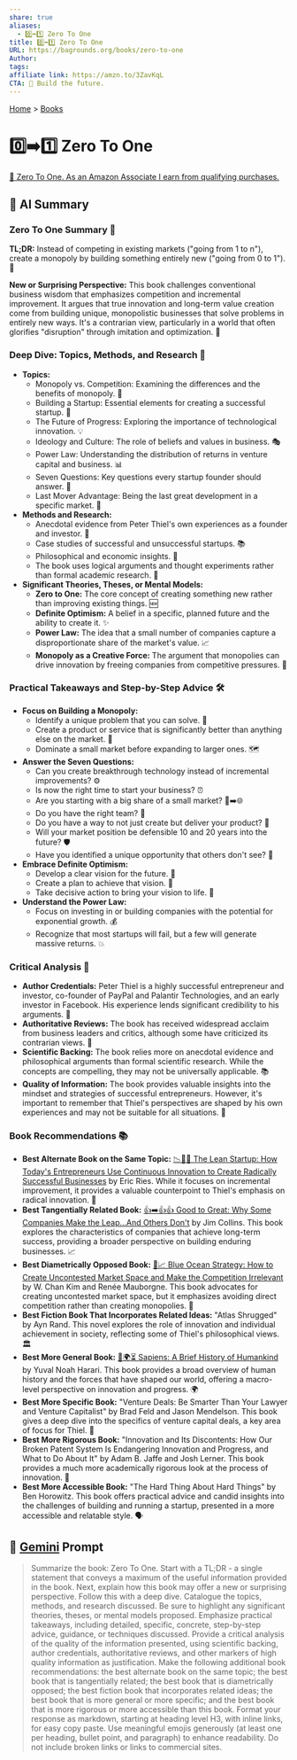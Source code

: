 ```yaml
---
share: true
aliases:
  - 0️⃣➡️1️⃣ Zero To One
title: 0️⃣➡️1️⃣ Zero To One
URL: https://bagrounds.org/books/zero-to-one
Author:
tags:
affiliate link: https://amzn.to/3ZavKqL
CTA: 🚀 Build the future.
---
```

[Home](../index.md) > [Books](./index.md)  
# 0️⃣➡️1️⃣ Zero To One  
[🛒 Zero To One. As an Amazon Associate I earn from qualifying purchases.](https://amzn.to/3ZavKqL)  
  
## 🤖 AI Summary  
### Zero To One Summary 🚀  
**TL;DR:** Instead of competing in existing markets ("going from 1 to n"), create a monopoly by building something entirely new ("going from 0 to 1"). 🥇  
  
**New or Surprising Perspective:** This book challenges conventional business wisdom that emphasizes competition and incremental improvement. It argues that true innovation and long-term value creation come from building unique, monopolistic businesses that solve problems in entirely new ways. It's a contrarian view, particularly in a world that often glorifies "disruption" through imitation and optimization. 🤯  
  
### Deep Dive: Topics, Methods, and Research 🔬  
* **Topics:**  
    * Monopoly vs. Competition: Examining the differences and the benefits of monopoly. 👑  
    * Building a Startup: Essential elements for creating a successful startup. 🏢  
    * The Future of Progress: Exploring the importance of technological innovation. 💡  
    * Ideology and Culture: The role of beliefs and values in business. 🎭  
    * Power Law: Understanding the distribution of returns in venture capital and business. 📊  
    * Seven Questions: Key questions every startup founder should answer. 🤔  
    * Last Mover Advantage: Being the last great development in a specific market. 🏁  
* **Methods and Research:**  
    * Anecdotal evidence from Peter Thiel's own experiences as a founder and investor. 💼  
    * Case studies of successful and unsuccessful startups. 📚  
    * Philosophical and economic insights. 🧠  
    * The book uses logical arguments and thought experiments rather than formal academic research. 💭  
* **Significant Theories, Theses, or Mental Models:**  
    * **Zero to One:** The core concept of creating something new rather than improving existing things. 🆕  
    * **Definite Optimism:** A belief in a specific, planned future and the ability to create it. ✨  
    * **Power Law:** The idea that a small number of companies capture a disproportionate share of the market's value. 📈  
    * **Monopoly as a Creative Force:** The argument that monopolies can drive innovation by freeing companies from competitive pressures. 🎨  
  
### Practical Takeaways and Step-by-Step Advice 🛠️  
* **Focus on Building a Monopoly:**  
    * Identify a unique problem that you can solve. 🎯  
    * Create a product or service that is significantly better than anything else on the market. 🌟  
    * Dominate a small market before expanding to larger ones. 🗺️  
* **Answer the Seven Questions:**  
    * Can you create breakthrough technology instead of incremental improvements? ⚙️  
    * Is now the right time to start your business? ⏰  
    * Are you starting with a big share of a small market? 🤏➡️🌐  
    * Do you have the right team? 🤝  
    * Do you have a way to not just create but deliver your product? 🚚  
    * Will your market position be defensible 10 and 20 years into the future? 🛡️  
    * Have you identified a unique opportunity that others don't see? 👀  
* **Embrace Definite Optimism:**  
    * Develop a clear vision for the future. 🔮  
    * Create a plan to achieve that vision. 📝  
    * Take decisive action to bring your vision to life. 🚀  
* **Understand the Power Law:**  
    * Focus on investing in or building companies with the potential for exponential growth. 💰  
    * Recognize that most startups will fail, but a few will generate massive returns. 💥  
  
### Critical Analysis 🧐  
* **Author Credentials:** Peter Thiel is a highly successful entrepreneur and investor, co-founder of PayPal and Palantir Technologies, and an early investor in Facebook. His experience lends significant credibility to his arguments. 👏  
* **Authoritative Reviews:** The book has received widespread acclaim from business leaders and critics, although some have criticized its contrarian views. 📰  
* **Scientific Backing:** The book relies more on anecdotal evidence and philosophical arguments than formal scientific research. While the concepts are compelling, they may not be universally applicable. 📚  
* **Quality of Information:** The book provides valuable insights into the mindset and strategies of successful entrepreneurs. However, it's important to remember that Thiel's perspectives are shaped by his own experiences and may not be suitable for all situations. 💭  
  
### Book Recommendations 📚  
* **Best Alternate Book on the Same Topic:** [📉🧪🚀 The Lean Startup: How Today's Entrepreneurs Use Continuous Innovation to Create Radically Successful Businesses](./the-lean-startup.md) by Eric Ries. While it focuses on incremental improvement, it provides a valuable counterpoint to Thiel's emphasis on radical innovation. 🔄  
* **Best Tangentially Related Book:** [👍➡️👍👍 Good to Great: Why Some Companies Make the Leap...And Others Don't](./good-to-great.md) by Jim Collins. This book explores the characteristics of companies that achieve long-term success, providing a broader perspective on building enduring businesses. 📈  
* **Best Diametrically Opposed Book:** [🌊📈 Blue Ocean Strategy: How to Create Uncontested Market Space and Make the Competition Irrelevant](./blue-ocean-strategy-how-to-create-uncontested-market-space-and-make-the-competition-irrelevant.md) by W. Chan Kim and Renée Mauborgne. This book advocates for creating uncontested market space, but it emphasizes avoiding direct competition rather than creating monopolies. 🌊  
* **Best Fiction Book That Incorporates Related Ideas:** "Atlas Shrugged" by Ayn Rand. This novel explores the role of innovation and individual achievement in society, reflecting some of Thiel's philosophical views. 🏛️  
* **Best More General Book:** [📜🌍⏳ Sapiens: A Brief History of Humankind](./sapiens-a-brief-history-of-humankind.md) by Yuval Noah Harari. This book provides a broad overview of human history and the forces that have shaped our world, offering a macro-level perspective on innovation and progress. 🌍  
* **Best More Specific Book:** "Venture Deals: Be Smarter Than Your Lawyer and Venture Capitalist" by Brad Feld and Jason Mendelson. This book gives a deep dive into the specifics of venture capital deals, a key area of focus for Thiel. 🤝  
* **Best More Rigorous Book:** "Innovation and Its Discontents: How Our Broken Patent System Is Endangering Innovation and Progress, and What to Do About It" by Adam B. Jaffe and Josh Lerner. This book provides a much more academically rigorous look at the process of innovation. 📜  
* **Best More Accessible Book:** "The Hard Thing About Hard Things" by Ben Horowitz. This book offers practical advice and candid insights into the challenges of building and running a startup, presented in a more accessible and relatable style. 🗣️  
  
## 💬 [Gemini](https://gemini.google.com) Prompt  
> Summarize the book: Zero To One. Start with a TL;DR - a single statement that conveys a maximum of the useful information provided in the book. Next, explain how this book may offer a new or surprising perspective. Follow this with a deep dive. Catalogue the topics, methods, and research discussed. Be sure to highlight any significant theories, theses, or mental models proposed. Emphasize practical takeaways, including detailed, specific, concrete, step-by-step advice, guidance, or techniques discussed. Provide a critical analysis of the quality of the information presented, using scientific backing, author credentials, authoritative reviews, and other markers of high quality information as justification. Make the following additional book recommendations: the best alternate book on the same topic; the best book that is tangentially related; the best book that is diametrically opposed; the best fiction book that incorporates related ideas; the best book that is more general or more specific; and the best book that is more rigorous or more accessible than this book. Format your response as markdown, starting at heading level H3, with inline links, for easy copy paste. Use meaningful emojis generously (at least one per heading, bullet point, and paragraph) to enhance readability. Do not include broken links or links to commercial sites.